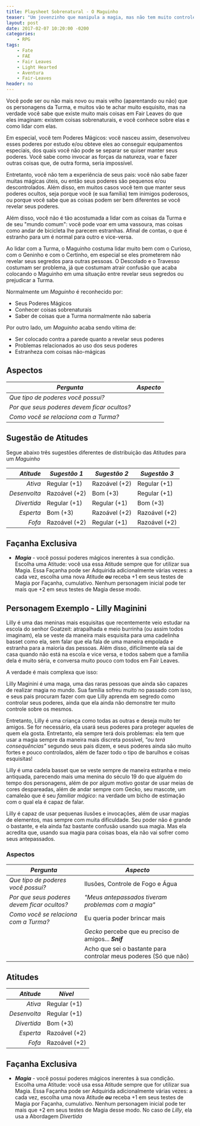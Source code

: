```yaml
---
title: Playsheet Sobrenatural - O Maguinho
teaser: "Um jovenzinho que manipula a magia, mas não tem muito controle sobre ela"
layout: post
date: 2017-02-07 10:20:00 -0200
categories: 
    - RPG
tags:
    - Fate
    - FAE
    - Fair Leaves
    - Light Hearted
    - Aventura
    - Fair-Leaves
header: no
---
```


Você pode ser ou não mais novo ou mais velho (aparentando ou não) que os personagens da Turma, e muitos vão te achar muito esquisito, mas na verdade você sabe que existe muito mais coisas em Fair Leaves do que eles imaginam: existem coisas sobrenaturais, e você conhece sobre elas e como lidar com elas.

Em especial, você tem Poderes Mágicos: você nasceu assim, desenvolveu esses poderes por estudo e/ou obteve eles ao conseguir equipamentos especiais, dos quais você não pode se separar se quiser manter seus poderes. Você sabe como invocar as forças da natureza, voar e fazer outras coisas que, de outra forma, seria impossível.

Entretanto, você não tem a experiência de seus pais: você não sabe fazer muitas mágicas úteis, ou então seus poderes são pequenos e/ou descontrolados. Além disso, em muitos casos você tem que manter seus poderes ocultos, seja porque você (e sua família) tem inimigos poderosos, ou porque você sabe que as coisas podem ser bem diferentes se você revelar seus poderes.

Além disso, você não é tão acostumada a lidar com as coisas da Turma e de seu "mundo comum": você pode voar em uma vassoura, mas coisas como andar de bicicleta lhe parecem estranhas. Afinal de contas, o que é estranho para um é normal para outro e vice-versa.

Ao lidar com a Turma, o Maguinho costuma lidar muito bem com o Curioso, com o Geninho e com o Certinho, em especial se eles prometerem não revelar seus segredos para outras pessoas. O Descolado e o Travesso costumam ser problema, já que costumam atrair confusão que acaba colocando o Maguinho em uma situação entre revelar seus segredos ou prejudicar a Turma.

Normalmente um _Maguinho_ é reconhecido por:

+ Seus Poderes Mágicos
+ Conhecer coisas sobrenaturais
+ Saber de coisas que a Turma normalmente não saberia

Por outro lado, um _Maguinho_ acaba sendo vítima de:

+ Ser colocado contra a parede quanto a revelar seus poderes
+ Problemas relacionados ao uso dos seus poderes
+ Estranheza com coisas não-mágicas

## Aspectos

| ***Pergunta***                               | ***Aspecto*** |
|----------------------------------------------|---------------|
| _Que tipo de poderes você possui?_           |               |
| _Por que seus poderes devem ficar ocultos?_  |               |
| _Como você se relaciona com a Turma?_        |               | 


## Sugestão de Atitudes

Segue abaixo três sugestões diferentes de distribuição das Atitudes para um _Maguinho_
 
| ***Atitude***  | ***Sugestão 1***   | ***Sugestão 2***   | ***Sugestão 3***   |
|---------------:|--------------------|--------------------|--------------------|
| _Ativa_        | Regular (+1)       | Razoável (+2)      | Regular (+1)       |
| _Desenvolta_   | Razoável (+2)      | Bom (+3)           | Regular (+1)       |
| _Divertida_    | Regular (+1)       | Regular (+1)       | Bom (+3)           |
| _Esperta_      | Bom (+3)           | Razoável (+2)      | Razoável (+2)      |
| _Fofa_         | Razoável (+2)      | Regular (+1)       | Razoável (+2)      |

## Façanha Exclusiva

+ ***Magia*** - você possui poderes mágicos inerentes à sua condição. Escolha uma Atitude: você usa essa Atitude sempre que for utilizar sua Magia. Essa Façanha pode ser Adquirida adicionalmente várias vezes: a cada vez, escolha uma nova Atitude ___ou___ receba +1 em seus testes de Magia por Façanha, cumulativo. Nenhum personagem inicial pode ter mais que +2 em seus testes de Magia desse modo.

## Personagem Exemplo - Lilly Maginini

Lilly é uma das meninas mais esquisitas que recentemente veio estudar na escola do senhor Goatzeit: atrapalhada e meio burrinha (ou assim todos imaginam), ela se veste da maneira mais esquisita para uma cadelinha basset como ela, sem falar que ela fala de uma maneira empolada e estranha para a maioria das pessoas. Além disso, dificilmente ela sai de casa quando não está na escola e vice versa, e todos sabem que a família dela é muito séria, e conversa muito pouco com todos em Fair Leaves.

A verdade é mais complexa que isso:

Lilly Maginini é uma maga, uma das raras pessoas que ainda são capazes de realizar magia no mundo. Sua família sofreu muito no passado com isso, e seus pais procuram fazer com que Lilly aprenda em segredo como controlar seus poderes, ainda que ela ainda não demonstre ter muito controle sobre os mesmos.

Entretanto, Lilly é uma criança como todas as outras e deseja muito ter amigos. Se for necessário, ela usará seus poderes para proteger aqueles de quem ela gosta. Entretanto, ela sempre terá dois problemas: ela tem que usar a magia sempre da maneira mais discreta possível, _"ou terá consequências"_ segundo seus pais dizem, e seus poderes ainda são muito fortes e pouco controlados, além de fazer todo o tipo de barulhos e coisas esquisitas!

Lilly é uma cadela basset que se veste sempre de maneira estranha e meio antiquada, parecendo mais uma menina do século 19 do que alguém do tempo dos personagens, além de por algum motivo gostar de usar meias de cores despareadas, além de andar sempre com Gecko, seu mascote, um camaleão que é seu _familiar mágico_: na verdade um bicho de estimação com o qual ela é capaz de falar.

Lilly é capaz de usar pequenas ilusões e invocações, além de usar magias de elementos, mas sempre com muita dificuldade. Seu poder não é grande o bastante, e ela ainda faz bastante confusão usando sua magia. Mas ela acredita que, usando sua magia para coisas boas, ela não vai sofrer como seus antepassados.

### Aspectos

| ***Pergunta***                               | ***Aspecto*** |
|----------------------------------------------|---------------|
| _Que tipo de poderes você possui?_           | Ilusões, Controle de Fogo e Água |
| _Por que seus poderes devem ficar ocultos?_  | _"Meus antepassados tiveram problemas com a magia"_ |
| _Como você se relaciona com a Turma?_        | Eu queria poder brincar mais              | 
| | _Gecko_ percebe que eu preciso de amigos... __*Snif*__ |
| | Acho que sei o bastante para controlar meus poderes (Só que não) |

## Atitudes
 
| ***Atitude***  | ***Nível***    |
|---------------:|----------------|
| _Ativa_        | Regular (+1)   |
| _Desenvolta_   | Regular (+1)   |
| _Divertida_    | Bom (+3)       |
| _Esperta_      | Razoável (+2)  |
| _Fofa_         | Razoável (+2)  |

## Façanha Exclusiva

+ ***Magia*** - você possui poderes mágicos inerentes à sua condição. Escolha uma Atitude: você usa essa Atitude sempre que for utilizar sua Magia. Essa Façanha pode ser Adquirida adicionalmente várias vezes: a cada vez, escolha uma nova Atitude ___ou___ receba +1 em seus testes de Magia por Façanha, cumulativo. Nenhum personagem inicial pode ter mais que +2 em seus testes de Magia desse modo. No caso de _Lilly_, ela usa a Abordagem _Divertida_


